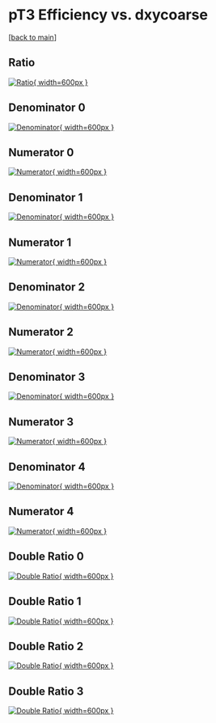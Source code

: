 # pT3 Efficiency vs. dxycoarse

[[back to main](./)]



## Ratio

[![Ratio](../mtv/var/pT3_vtr_0_-1_eff_dxycoarse.png){ width=600px }](../mtv/var/pT3_vtr_0_-1_eff_dxycoarse.pdf)

## Denominator 0

[![Denominator](../mtv/den/pT3_vtr_0_-1_eff_dxycoarse_den0.png){ width=600px }](../mtv/den/pT3_vtr_0_-1_eff_dxycoarse_den0.pdf)

## Numerator 0

[![Numerator](../mtv/num/pT3_vtr_0_-1_eff_dxycoarse_num0.png){ width=600px }](../mtv/num/pT3_vtr_0_-1_eff_dxycoarse_num0.pdf)

## Denominator 1

[![Denominator](../mtv/den/pT3_vtr_0_-1_eff_dxycoarse_den1.png){ width=600px }](../mtv/den/pT3_vtr_0_-1_eff_dxycoarse_den1.pdf)

## Numerator 1

[![Numerator](../mtv/num/pT3_vtr_0_-1_eff_dxycoarse_num1.png){ width=600px }](../mtv/num/pT3_vtr_0_-1_eff_dxycoarse_num1.pdf)

## Denominator 2

[![Denominator](../mtv/den/pT3_vtr_0_-1_eff_dxycoarse_den2.png){ width=600px }](../mtv/den/pT3_vtr_0_-1_eff_dxycoarse_den2.pdf)

## Numerator 2

[![Numerator](../mtv/num/pT3_vtr_0_-1_eff_dxycoarse_num2.png){ width=600px }](../mtv/num/pT3_vtr_0_-1_eff_dxycoarse_num2.pdf)

## Denominator 3

[![Denominator](../mtv/den/pT3_vtr_0_-1_eff_dxycoarse_den3.png){ width=600px }](../mtv/den/pT3_vtr_0_-1_eff_dxycoarse_den3.pdf)

## Numerator 3

[![Numerator](../mtv/num/pT3_vtr_0_-1_eff_dxycoarse_num3.png){ width=600px }](../mtv/num/pT3_vtr_0_-1_eff_dxycoarse_num3.pdf)

## Denominator 4

[![Denominator](../mtv/den/pT3_vtr_0_-1_eff_dxycoarse_den4.png){ width=600px }](../mtv/den/pT3_vtr_0_-1_eff_dxycoarse_den4.pdf)

## Numerator 4

[![Numerator](../mtv/num/pT3_vtr_0_-1_eff_dxycoarse_num4.png){ width=600px }](../mtv/num/pT3_vtr_0_-1_eff_dxycoarse_num4.pdf)

## Double Ratio 0

[![Double Ratio](../mtv/ratio/pT3_vtr_0_-1_eff_dxycoarse_ratio0.png){ width=600px }](../mtv/ratio/pT3_vtr_0_-1_eff_dxycoarse_ratio0.pdf)

## Double Ratio 1

[![Double Ratio](../mtv/ratio/pT3_vtr_0_-1_eff_dxycoarse_ratio1.png){ width=600px }](../mtv/ratio/pT3_vtr_0_-1_eff_dxycoarse_ratio1.pdf)

## Double Ratio 2

[![Double Ratio](../mtv/ratio/pT3_vtr_0_-1_eff_dxycoarse_ratio2.png){ width=600px }](../mtv/ratio/pT3_vtr_0_-1_eff_dxycoarse_ratio2.pdf)

## Double Ratio 3

[![Double Ratio](../mtv/ratio/pT3_vtr_0_-1_eff_dxycoarse_ratio3.png){ width=600px }](../mtv/ratio/pT3_vtr_0_-1_eff_dxycoarse_ratio3.pdf)

